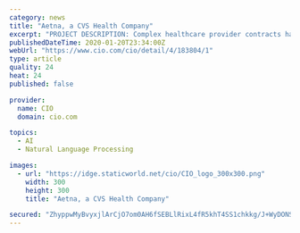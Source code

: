 ```yaml
---
category: news
title: "Aetna, a CVS Health Company"
excerpt: "PROJECT DESCRIPTION: Complex healthcare provider contracts have traditionally required significant human involvement for claims processing: Reading free-form comments, calculating pricing and updating claims can take weeks or months. Aetna's auto-adjudication app leverages AI with natural language processing and unstructured text parsing to ..."
publishedDateTime: 2020-01-20T23:34:00Z
webUrl: "https://www.cio.com/cio/detail/4/183804/1"
type: article
quality: 24
heat: 24
published: false

provider:
  name: CIO
  domain: cio.com

topics:
  - AI
  - Natural Language Processing

images:
  - url: "https://idge.staticworld.net/cio/CIO_logo_300x300.png"
    width: 300
    height: 300
    title: "Aetna, a CVS Health Company"

secured: "ZhyppwMyBvyxjlArCjO7om0AH6fSEBLlRixL4fR5khT4SS1chkkg/J+WyDONS4jQQpVX/n80OngZyd2ocVwR1eyx8g34Q8c6A1uY/x/NM6dT0Dr+FeYvJWSmryf/OeqaSfF236XKlWPnZtgDlwXupqsupQuCmuRyP2OYaMr29IEaeh2CfqaLIzeizH0N6xE5eJlWLbEcHmKgstr6kZX8dCil9FZL2IL+/GB88IsD7u3TC81rMsEImvSF2FoBQvYoEUIOMljpVP9/K4eAQdw7FVljUw2XVAJuWl7rKKvW7d8=;IkOWlxRiHQj0cweBZSdk2w=="
---
```


